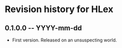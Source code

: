 # Revision history for HLex

## 0.1.0.0 -- YYYY-mm-dd

* First version. Released on an unsuspecting world.
